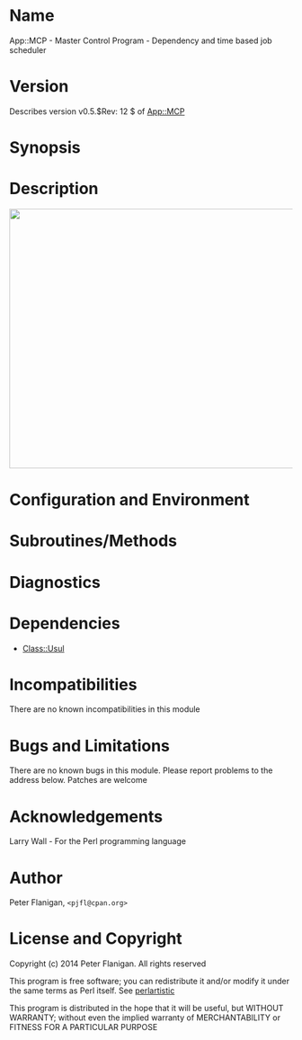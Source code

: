# Name

App::MCP - Master Control Program - Dependency and time based job scheduler

# Version

Describes version v0.5.$Rev: 12 $ of [App::MCP](https://metacpan.org/pod/App::MCP)

# Synopsis

# Description

<div>
    <p><center><img src="http://cpan.org/authors/id/P/PJ/PJFL/images/one_thousand_words.png" width="882" height="462" /></center></p>
</div>

# Configuration and Environment

# Subroutines/Methods

# Diagnostics

# Dependencies

- [Class::Usul](https://metacpan.org/pod/Class::Usul)

# Incompatibilities

There are no known incompatibilities in this module

# Bugs and Limitations

There are no known bugs in this module.
Please report problems to the address below.
Patches are welcome

# Acknowledgements

Larry Wall - For the Perl programming language

# Author

Peter Flanigan, `<pjfl@cpan.org>`

# License and Copyright

Copyright (c) 2014 Peter Flanigan. All rights reserved

This program is free software; you can redistribute it and/or modify it
under the same terms as Perl itself. See [perlartistic](https://metacpan.org/pod/perlartistic)

This program is distributed in the hope that it will be useful,
but WITHOUT WARRANTY; without even the implied warranty of
MERCHANTABILITY or FITNESS FOR A PARTICULAR PURPOSE
